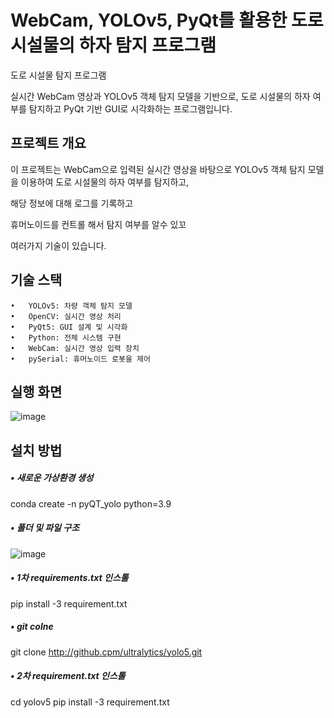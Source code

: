 # WebCam, YOLOv5, PyQt를 활용한 도로 시설물의 하자 탐지 프로그램
도로 시설물 탐지 프로그램

실시간 WebCam 영상과 YOLOv5 객체 탐지 모델을 기반으로, 도로 시설물의 하자 여부를 탐지하고 PyQt 기반 GUI로 시각화하는 프로그램입니다.


## 프로젝트 개요

이 프로젝트는 WebCam으로 입력된 실시간 영상을 바탕으로 YOLOv5 객체 탐지 모델을 이용하여 도로 시설물의 하자 여부를 탐지하고,

해당 정보에 대해 로그를 기록하고    

휴머노이드를 컨트롤 해서 탐지 여부를 알수 있꼬    

여러가지 기술이 있습니다. 

## 기술 스택
	•	YOLOv5: 차량 객체 탐지 모델
	•	OpenCV: 실시간 영상 처리
	•	PyQt5: GUI 설계 및 시각화
	•	Python: 전체 시스템 구현
	•	WebCam: 실시간 영상 입력 장치
 	•	pySerial: 휴머노이드 로봇을 제어 
 

## 실행 화면
![image](https://github.com/user-attachments/assets/5bb18503-98bf-4292-9b42-40243229973e)


## 설치 방법
##### • 새로운 가상환경 생성
conda create -n pyQT_yolo python=3.9

##### • 폴더 및 파일 구조 
![image](https://github.com/user-attachments/assets/b7a7d8eb-0420-4a0b-94fc-00f5e81dccd8)


##### • 1차 requirements.txt 인스톨 
pip install -3 requirement.txt

##### •  git colne
git clone http://github.cpm/ultralytics/yolo5.git

##### • 2차 requirement.txt 인스톨
cd yolov5
pip install -3 requirement.txt

